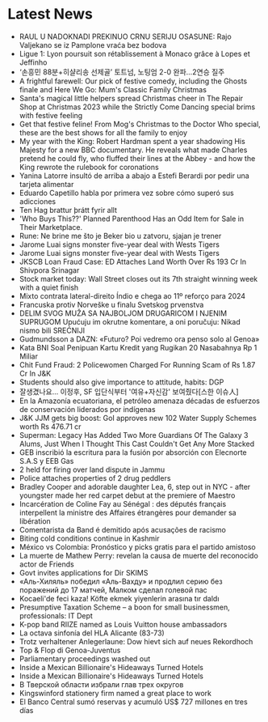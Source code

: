# Latest News
-  RAUL U NADOKNADI PREKINUO CRNU SERIJU OSASUNE: Rajo Valjekano se iz Pamplone vraća bez bodova
-  Ligue 1: Lyon poursuit son rétablissement à Monaco grâce à Lopes et Jeffinho
-  ‘손흥민 88분+히샬리송 선제골’ 토트넘, 노팅엄 2-0 완파…2연승 질주
-  A frightful farewell: Our pick of festive comedy, including the Ghosts finale and Here We Go: Mum's Classic Family Christmas
-  Santa's magical little helpers spread Christmas cheer in The Repair Shop at Christmas 2023 while the Strictly Come Dancing special brims with festive feeling
-  Get that festive feline! From Mog's Christmas to the Doctor Who special, these are the best shows for all the family to enjoy
-  My year with the King: Robert Hardman spent a year shadowing His Majesty for a new BBC documentary. He reveals what made Charles pretend he could fly, who fluffed their lines at the Abbey - and how the King rewrote the rulebook for coronations
-  Yanina Latorre insultó de arriba a abajo a Estefi Berardi por pedir una tarjeta alimentar
-  Eduardo Capetillo habla por primera vez sobre cómo superó sus adicciones
-  Ten Hag brattur þrátt fyrir allt
-  'Who Buys This??' Planned Parenthood Has an Odd Item for Sale in Their Marketplace.
-  Rune: Ne brine me što je Beker bio u zatvoru, sjajan je trener
-  Jarome Luai signs monster five-year deal with Wests Tigers
-  Jarome Luai signs monster five-year deal with Wests Tigers
-  JKSCB Loan Fraud Case: ED Attaches Land Worth Over Rs 193 Cr In Shivpora Srinagar
-  Stock market today: Wall Street closes out its 7th straight winning week with a quiet finish
-  Mixto contrata lateral-direito Índio e chega ao 11º reforço para 2024
-  Francuska protiv Norveške u finalu Svetskog prvenstva
-  DELIM SVOG MUŽA SA NAJBOLJOM DRUGARICOM I NJENIM SUPRUGOM Upućuju im okrutne komentare, a oni poručuju: Nikad nismo bili SREĆNIJI
-  Gudmundsson a DAZN: «Futuro? Poi vedremo ora penso solo al Genoa»
-  Kata BNI Soal Penipuan Kartu Kredit yang Rugikan 20 Nasabahnya Rp 1 Miliar
-  Chit Fund Fraud: 2 Policewomen Charged For Running Scam of Rs 1.87 Cr In J&K
-  Students should also give importance to attitude, habits: DGP
-  잘생겼나요… 이정후, SF 입단식부터 '여유+자신감' 보여줬다[스한 이슈人]
-  En la Amazonía ecuatoriana, el petróleo amenaza décadas de esfuerzos de conservación liderados por indígenas
-  J&K JJM gets big boost: GoI approves new 102 Water Supply Schemes worth Rs 476.71 cr
-  Superman: Legacy Has Added Two More Guardians Of The Galaxy 3 Alums, Just When I Thought This Cast Couldn't Get Any More Stacked
-  GEB inscribió la escritura para la fusión por absorción con Elecnorte S.A.S y EEB Gas
-  2 held for firing over land dispute in Jammu
-  Police attaches properties of 2 drug peddlers
-  Bradley Cooper and adorable daughter Lea, 6, step out in NYC - after youngster made her red carpet debut at the premiere of Maestro
-  Incarcération de Coline Fay au Sénégal : des députés français interpellent la ministre des Affaires étrangères pour demander sa libération
-  Comentarista da Band é demitido após acusações de racismo
-  Biting cold conditions continue in Kashmir
-  México vs Colombia: Pronóstico y picks gratis para el partido amistoso
-  La muerte de Mathew Perry: revelan la causa de muerte del reconocido actor de Friends
-  Govt invites applications for Dir SKIMS
-  «Аль-Хиляль» победил «Аль-Вахду» и продлил серию без поражений до 17 матчей, Малком сделал голевой пас
-  Kocaeli'de feci kaza! Köfte ekmek yiyenlerin arasına tır daldı
-  Presumptive Taxation Scheme – a boon for small businessmen, professionals: IT Dept
-  K-pop band RIIZE named as Louis Vuitton house ambassadors
-  La octava sinfonía del HLA Alicante (83-73)
-  Trotz verhaltener Anlegerlaune: Dow hievt sich auf neues Rekordhoch
-  Top & Flop di Genoa-Juventus
-  Parliamentary proceedings washed out
-  Inside a Mexican Billionaire's Hideaways Turned Hotels
-  Inside a Mexican Billionaire's Hideaways Turned Hotels
-  В Тверской области избрали глав трех округов
-  Kingswinford stationery firm named a great place to work
-  El Banco Central sumó reservas y acumuló US$ 727 millones en tres días
